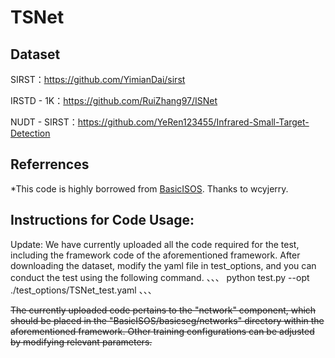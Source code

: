 # TSNet

## Dataset
SIRST：https://github.com/YimianDai/sirst

IRSTD - 1K：https://github.com/RuiZhang97/ISNet

NUDT - SIRST：https://github.com/YeRen123455/Infrared-Small-Target-Detection

## Referrences
*This code is highly borrowed from [BasicISOS](https://github.com/wcyjerry/BasicISOS). Thanks to  wcyjerry.


## Instructions for Code Usage:
Update: We have currently uploaded all the code required for the test, including the framework code of the aforementioned framework. After downloading the dataset, modify the yaml file in test_options, and you can conduct the test using the following command. 
、、、
python test.py --opt ./test_options/TSNet_test.yaml
、、、

~~The currently uploaded code pertains to the "network" component, which should be placed in the "BasicISOS/basicseg/networks" directory within the aforementioned framework. Other training configurations can be adjusted by modifying relevant parameters.~~
